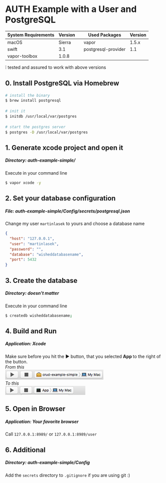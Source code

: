 # AUTH Example with a User and PostgreSQL

System Requirements | Version |  | Used Packages | Version |
------------ | ------------- | ------------- | ------------- | ------------- |
macOS | Sierra |  | vapor | 1.5.x |
swift | 3.1 |  | postgresql-provider | 1.1 |
vapor-toolbox | 1.0.8 |

:grey_exclamation: tested and assured to work with above versions

## 0. Install PostgreSQL via Homebrew
```bash
# install the binary
$ brew install postgresql

# init it
$ initdb /usr/local/var/postgres

# start the postgres server
$ postgres -D /usr/local/var/postgres
```
## 1. Generate xcode project and open it
##### <b>Directory:</b> auth-example-simple/
Execute in your command line
```bash
$ vapor xcode -y
```
## 2. Set your database configuration
##### <b>File:</b> auth-example-simple/Config/secrets/postgresql.json
Change my user `martinlasek` to yours and choose a database name
```JSON
{
  "host": "127.0.0.1",
  "user": "martinlasek",
  "password": "",
  "database": "wisheddatabasename",
  "port": 5432
}
```
## 3. Create the database
##### <b>Directory:</b> <i>doesn't matter</i>
Execute in your command line
```bash
$ createdb wisheddatabasename;
```
## 4. Build and Run
##### <b>Application:</b> Xcode
Make sure before you hit the ► button, that you selected <b> App </b> to the right of the button. <br>
<i>From this</i> <br>
![From](../images/Build_and_Run_1.png)
<br> <i>To this</i> <br>
![To](../images/Build_and_Run_2.png)
## 5. Open in Browser
##### <b>Application:</b> Your favorite browser
Call `127.0.0.1:8989/` or `127.0.0.1:8989/user`

## 6. Additional
##### <b>Directory:</b> auth-example-simple/Config
Add the `secrets` directory to `.gitignore` if you are using git :)
